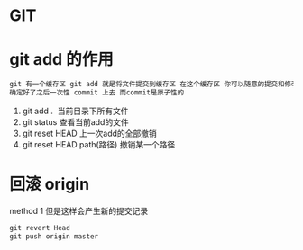 
# GIT 

#  git add 的作用 
```java
git 有一个缓存区 git add 就是将文件提交到缓存区 在这个缓存区 你可以随意的提交和修改 
确定好了之后一次性 commit 上去 而commit是原子性的 
```
1. git add .  当前目录下所有文件 <br>
2. git status 查看当前add的文件 <br>
3. git reset HEAD 上一次add的全部撤销 <br>
4. git reset HEAD path(路径) 撤销某一个路径 <br>

# 回滚 origin 

method 1 但是这样会产生新的提交记录 <br>
```java
git revert Head 
git push origin master
```

